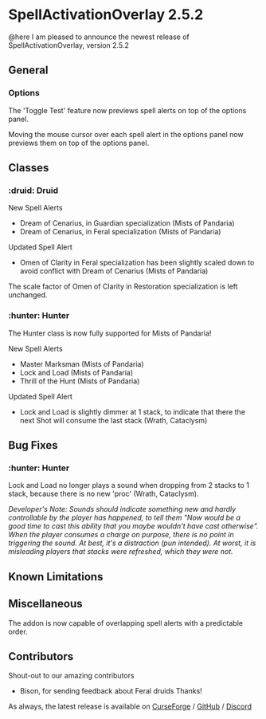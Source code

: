 # SpellActivationOverlay 2.5.2
@here I am pleased to announce the newest release of SpellActivationOverlay, version 2.5.2
## General
### Options
The 'Toggle Test' feature now previews spell alerts on top of the options panel.

Moving the mouse cursor over each spell alert in the options panel now previews them on top of the options panel.
## Classes
### :druid:  Druid
New Spell Alerts
- Dream of Cenarius, in Guardian specialization (Mists of Pandaria)
- Dream of Cenarius, in Feral specialization (Mists of Pandaria)

Updated Spell Alert
- Omen of Clarity in Feral specialization has been slightly scaled down to avoid conflict with Dream of Cenarius (Mists of Pandaria)

The scale factor of Omen of Clarity in Restoration specialization is left unchanged.
### :hunter:  Hunter
The Hunter class is now fully supported for Mists of Pandaria!

New Spell Alerts
- Master Marksman (Mists of Pandaria)
- Lock and Load (Mists of Pandaria)
- Thrill of the Hunt (Mists of Pandaria)

Updated Spell Alert
- Lock and Load is slightly dimmer at 1 stack, to indicate that there the next Shot will consume the last stack (Wrath, Cataclysm)
## Bug Fixes
### :hunter:  Hunter
Lock and Load no longer plays a sound when dropping from 2 stacks to 1 stack, because there is no new 'proc' (Wrath, Cataclysm).

_Developer's Note: Sounds should indicate something new and hardly controllable by the player has happened, to tell them "Now would be a good time to cast this ability that you maybe wouldn't have cast otherwise". When the player consumes a charge on purpose, there is no point in triggering the sound. At best, it's a distraction (pun intended). At worst, it is misleading players that stacks were refreshed, which they were not._
## Known Limitations
## Miscellaneous
The addon is now capable of overlapping spell alerts with a predictable order.
## Contributors
Shout-out to our amazing contributors
- Bison, for sending feedback about Feral druids
Thanks!

As always, the latest release is available on [CurseForge](https://www.curseforge.com/wow/addons/spellactivationoverlay) / [GitHub](https://github.com/ennvina/spellactivationoverlay/releases/latest) / [Discord](https://discord.com/channels/1013194771969355858/1379111832207228938)